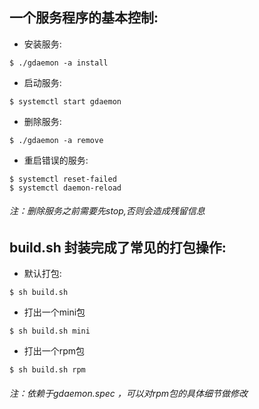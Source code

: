 

## 一个服务程序的基本控制:

* 安装服务:

```shell
$ ./gdaemon -a install
```

* 启动服务:

```shell
$ systemctl start gdaemon
```

* 删除服务:

```shell
$ ./gdaemon -a remove
```

* 重启错误的服务:
```shell
$ systemctl reset-failed
$ systemctl daemon-reload 
```
###### 注：删除服务之前需要先stop,否则会造成残留信息

## build.sh 封装完成了常见的打包操作:

* 默认打包:

```shell
$ sh build.sh
```

* 打出一个mini包

```shell
$ sh build.sh mini
```

* 打出一个rpm包

```shell
$ sh build.sh rpm
```
###### 注：依赖于gdaemon.spec ，可以对rpm包的具体细节做修改

